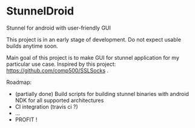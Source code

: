 # StunnelDroid
Stunnel for android with user-friendly GUI

This project is in an early stage of development. Do not expect usable builds anytime soon.

Main goal of this project is to make GUI for stunnel application for my particular use case. Inspired by this project: https://github.com/comp500/SSLSocks .

Roadmap:

- (partially done) Build scripts for building stunnel binaries with android NDK for all supported architectures
- CI integration (travis ci ?)
- ...
- PROFIT !
